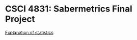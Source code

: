 # CSCI 4831: Sabermetrics Final Project

[Explanation of statistics](https://github.com/michaelmdresser/csci4831-sabermetrics-final/blob/master/Sabermetrics%20Project%20Part%201.pdf)


